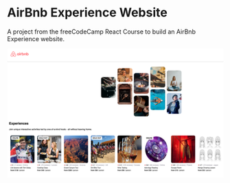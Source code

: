 # AirBnb Experience Website 

A project from the freeCodeCamp React Course to build an AirBnb Experience website.

![Alt text](src/images/website.png)


